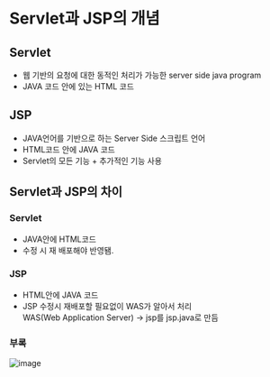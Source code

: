 
# Servlet과 JSP의 개념

## Servlet
* 웹 기반의 요청에 대한 동적인 처리가 가능한 server side java program
* JAVA 코드 안에 있는 HTML 코드

## JSP
* JAVA언어를 기반으로 하는 Server Side 스크립트 언어
* HTML코드 안에 JAVA 코드
* Servlet의 모든 기능 + 추가적인 기능 사용

## Servlet과 JSP의 차이

### Servlet 
  * JAVA안에 HTML코드
  * 수정 시 재 배포해야 반영됌. 

### JSP
  * HTML안에 JAVA 코드
  * JSP 수정시 재배포할 필요없이 WAS가 알아서 처리
      <br>WAS(Web Application Server) -> jsp를 jsp.java로 만듬

### 부록
![image](https://user-images.githubusercontent.com/48428850/137869192-188ba40f-4d71-47c1-8100-3830fbaaf71c.png)
